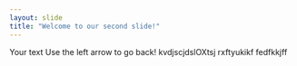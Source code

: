 ```yaml
---
layout: slide
title: "Welcome to our second slide!"
---
```

Your text
Use the left arrow to go back!
kvdjscjdslOXtsj
rxftyukikf
fedfkkjff
